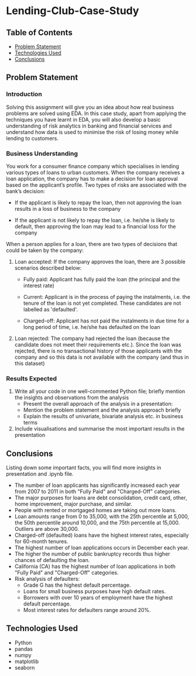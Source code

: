 # Lending-Club-Case-Study

## Table of Contents
* [Problem Statement](#problemstatement)
* [Technologies Used](#technologies-used)
* [Conclusions](#conclusions)

## Problem Statement
### Introduction
Solving this assignment will give you an idea about how real business problems are solved using EDA. In this case study, apart from applying the techniques you have learnt in EDA, you will also develop a basic understanding of risk analytics in banking and financial services and understand how data is used to minimise the risk of losing money while lending to customers.

### Business Understanding
You work for a consumer finance company which specialises in lending various types of loans to urban customers. When the company receives a loan application, the company has to make a decision for loan approval based on the applicant’s profile. Two types of risks are associated with the bank’s decision:

- If the applicant is likely to repay the loan, then not approving the loan results in a loss of business to the company

- If the applicant is not likely to repay the loan, i.e. he/she is likely to default, then approving the loan may lead to a financial loss for the company

When a person applies for a loan, there are two types of decisions that could be taken by the company:

1. Loan accepted: If the company approves the loan, there are 3 possible scenarios described below:

    - Fully paid: Applicant has fully paid the loan (the principal and the interest rate)

    - Current: Applicant is in the process of paying the instalments, i.e. the tenure of the loan is not yet completed. These candidates are not labelled as 'defaulted'.

    - Charged-off: Applicant has not paid the instalments in due time for a long period of time, i.e. he/she has defaulted on the loan 

2. Loan rejected: The company had rejected the loan (because the candidate does not meet their requirements etc.). Since the loan was rejected, there is no transactional history of those applicants with the company and so this data is not available with the company (and thus in this dataset)

### Results Expected

1. Write all your code in one well-commented Python file; briefly mention the insights and observations from the analysis 
    - Present the overall approach of the analysis in a presentation: 
    - Mention the problem statement and the analysis approach briefly 
    - Explain the results of univariate, bivariate analysis etc. in business terms
2. Include visualisations and summarise the most important results in the presentation


## Conclusions
Listing down some important facts, you will find more insights in presentation and .ipynb file.
- The number of loan applicants has significantly increased each year from 2007 to 2011 in both "Fully Paid" and "Charged-Off" categories.
- The major purposes for loans are debt consolidation, credit card, other, home improvement, major purchase, and similar.
- People with rented or mortgaged homes are taking out more loans.
- Loan amounts range from 0 to 35,000, with the 25th percentile at 5,000, the 50th percentile around 10,000, and the 75th percentile at 15,000. Outliers are above 30,000.
- Charged-off (defaulted) loans have the highest interest rates, especially for 60-month tenures.
- The highest number of loan applications occurs in December each year.
- The higher the number of public bankruptcy records thus higher chances of defaulting the loan.
- California (CA) has the highest number of loan applications in both "Fully Paid" and "Charged-Off" categories.
- Risk analysis of defaulters:
    - Grade G has the highest default percentage.
    - Loans for small business purposes have high default rates.
    - Borrowers with over 10 years of employment have the highest default percentage.
    - Most interest rates for defaulters range around 20%.

## Technologies Used
- Python
- pandas
- numpy
- matplotlib
- seaborn
